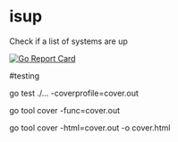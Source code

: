 # isup
Check if a list of systems are up

[![Go Report Card](https://goreportcard.com/badge/github.com/psenna/isup)](https://goreportcard.com/report/github.com/psenna/isup)

#testing 

go test ./... -coverprofile=cover.out

go tool cover -func=cover.out

go tool cover -html=cover.out -o cover.html